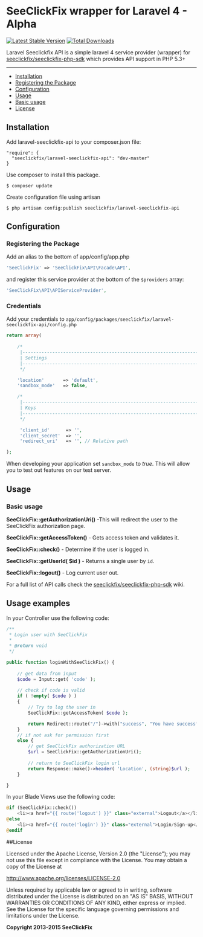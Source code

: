 # SeeClickFix wrapper for Laravel 4 - Alpha

[![Latest Stable Version](https://poser.pugx.org/seeclickfix/laravel-seeclickfix-api/v/stable.png)](https://packagist.org/packages/seeclickfix/laravel-seeclickfix-api) [![Total Downloads](https://poser.pugx.org/seeclickfix/laravel-seeclickfix-api/downloads.png)](https://packagist.org/packages/seeclickfix/laravel-seeclickfix-api)

Laravel Seeclickfix API is a simple laravel 4 service provider (wrapper) for [seeclickfix/seeclickfix-php-sdk]( https://github.com/seeclickfix/seeclickfix-php-sdk) 
which provides API support in PHP 5.3+

---
 
- [Installation](#installation)
- [Registering the Package](#registering-the-package)
- [Configuration](#configuration)
- [Usage](#usage)
- [Basic usage](#basic-usage)
- [License](#license)

## Installation

Add laravel-seeclickfix-api to your composer.json file:

~~~
"require": {
  "seeclickfix/laravel-seeclickfix-api": "dev-master"
}
~~~

Use composer to install this package.

~~~
$ composer update
~~~

Create configuration file using artisan

~~~
$ php artisan config:publish seeclickfix/laravel-seeclickfix-api
~~~

## Configuration

### Registering the Package

Add an alias to the bottom of app/config/app.php

~~~php
'SeeClickFix' => 'SeeClickFix\API\Facade\API',
~~~

and register this service provider at the bottom of the `$providers` array:

~~~php
'SeeClickFix\API\APIServiceProvider',
~~~

### Credentials

Add your credentials to ``app/config/packages/seeclickfix/laravel-seeclickfix-api/config.php``

~~~php
return array( 
	
	/*
	 |--------------------------------------------------------------------------
	 | Settings
	 |--------------------------------------------------------------------------
	 */

    'location'	     => 'default',
    'sandbox_mode'	 => false,

	/*
	 |--------------------------------------------------------------------------
	 | Keys
	 |--------------------------------------------------------------------------
	 */

	 'client_id'      => '',
	 'client_secret'  => '',
	 'redirect_uri'   => '', // Relative path

);
~~~

When developing your application set `sandbox_mode` to _true_. This will allow you to test out features on our test server.

## Usage

### Basic usage

**SeeClickFix::getAuthorizationUri()** -This will redirect the user to the SeeClickFix authorization page.

**SeeClickFix::getAccessToken()** - Gets access token and validates it.

**SeeClickFix::check()** - Determine if the user is logged in.

**SeeClickFix::getUserId( $id )** - Returns a single user by `id`.

**SeeClickFix::logout()** - Log current user out.

For a full list of API calls check the [seeclickfix/seeclickfix-php-sdk]( https://github.com/seeclickfix/seeclickfix-php-sdk) wiki. 

## Usage examples

In your Controller use the following code:

~~~php
/**
 * Login user with SeeClickFix
 *
 * @return void
 */

public function loginWithSeeClickFix() {
	
	// get data from input
	$code = Input::get( 'code' );
	
	// check if code is valid
	if ( !empty( $code ) ) 
	{
		// Try to log the user in
        SeeClickFix::getAccessToken( $code );

		return Redirect::route("/")->with("success", "You have successfully logged in.");
	}
	// if not ask for permission first
	else {
		// get SeeClickFix authorization URL
		$url = SeeClickFix::getAuthorizationUri();
		
		// return to SeeClickFix login url
		return Response::make()->header( 'Location', (string)$url );
	}

}
~~~

In your Blade Views use the following code:

~~~php
@if (SeeClickFix::check())
	<li><a href="{{ route('logout') }}" class="external">Logout</a></li>
@else
	<li><a href="{{ route('login') }}" class="external">Login/Sign-up</a></li>
@endif
~~~

##License

Licensed under the Apache License, Version 2.0 (the "License"); you may not use this file except in compliance with the License. You may obtain a copy of the License at

http://www.apache.org/licenses/LICENSE-2.0

Unless required by applicable law or agreed to in writing, software distributed under the License is distributed on an "AS IS" BASIS, WITHOUT WARRANTIES OR CONDITIONS OF ANY KIND, either express or implied. See the License for the specific language governing permissions and limitations under the License.

**Copyright 2013-2015 SeeClickFix**
